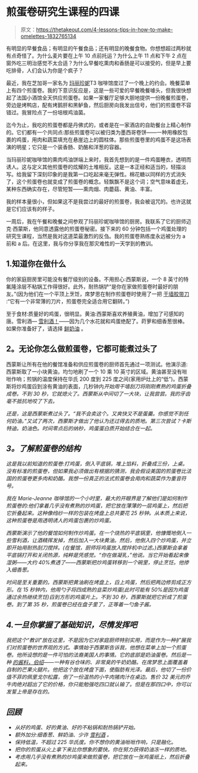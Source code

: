 # 煎蛋卷研究生课程的四课

> 原文：<https://thetakeout.com/4-lessons-tips-in-how-to-make-omelettes-1832765134>

有明显的早餐食品；有明显的午餐食品；还有明显的晚餐食物。你想想超过两秒就有点奇怪了。为什么麦片要在上午 10 点前托运？为什么上午 11 点和下午 2 点在窗外吃三明治感觉不太合适？为什么早餐吃熏肉和香肠是可以接受的，但是早上要吃排骨，人们会认为你是个疯子？



最近，我在芝加哥一家名为 [玛丽珍妮](http://www.cafe-marie-jeanne.com/)T3 咖啡馆度过了一个晚上的约会。晚餐菜单上有四个煎蛋卷。我的下意识反应是，这是一些可爱的早餐晚餐噱头，但我很快想起了法国小酒馆全天供应煎蛋卷。如果一家餐厅足够大胆地提供一份晚餐煎蛋卷，旁边是烤鸭店，配有烤鹅肝和黑鲈鱼，然后厨房向我发出信号，他们的煎蛋卷不容错过。我冒险点了一份培根鸡油菌。

迄今为止，我吃的煎蛋卷都是丹佛式的，或者是在一家酒店的自助餐台上精心制作的。它们都有一个共同点:那些煎蛋卷可以被归类为墨西哥卷饼——一种用橡胶包裹的鸡蛋，用肉和蔬菜填充在悬崖边上的圆柱体。那些煎蛋卷里的鸡蛋不是这场表演的明星；它只是一个装香肠、奶酪和洋葱的容器。

当玛丽珍妮咖啡馆的熏肉鸡油饼端上来时，我首先想到的是一件鸡蛋睡衣，透明而诱人。这与定义其他煎蛋卷的炫耀的土堆相反。这是一本正经和适当的，轻描淡写。给我留下深刻印象的是我第一口吃起来毫无弹性。棉花糖以同样的方式消失了，这个煎蛋卷也就变成了煎蛋卷的概念。轻飘飘不是这个词；空气意味着虚无，某种东西确实存在，尽管短暂——熏肉烟、肉蘑菇、黄油、丰富。

我的样本量很小，但如果这不是我尝过的最好的煎蛋卷，我会被诅咒的。也许这就是它们应该有的样子。

一周后，我在午餐和晚餐之间参观了玛丽珍妮咖啡馆的厨房。我联系了它的厨师迈克·西蒙斯，他同意透露他的煎蛋卷秘密。接下来的 60 分钟包括一个鸡蛋处理的研究生课程，当然是我对这道菜最激烈的反刍。我的煎蛋卷熟练度永远被分为 a 前和 a 后。在这里，我与你分享我在那灾难性的一天学到的教训。

## 1.知道你在做什么

你的家庭厨房里可能没有餐厅级别的设备。不用担心:西蒙斯说，一个 8 英寸的特氟隆涂层不粘锅工作得很好。此外，耐热锅铲“是你在家做煎蛋卷时最好的朋友。”(因为他们在一个平顶上烹饪，席梦思在制作煎蛋卷时使用了一把 [干墙胶带刀](https://www.homedepot.com/p/Wal-Board-Tools-12-in-Stainless-Steel-Blade-Taping-Knife-20-042/100660210) :“它有一个非常薄的刀片，煎蛋卷完全适合用它翻转。”)

至于食材:质量好的鸡蛋，很明显。黄油:西蒙斯喜欢养殖黄油，增加了可感知的唐。雪利酒— [雪利酒！](https://thetakeout.com/sherry-darling-of-andalusia-is-more-than-a-cooking-wi-1798256596)——因为几个水花就和鸡蛋绝配了。莳萝和细香葱很棒。如果你准备好了，请选择 [鲜奶油](https://thetakeout.com/recipe-creme-fraiche-1827852314) 。

## **2。无论你怎么做煎蛋卷，它都可能煮过头了**

西蒙斯让所有在他的餐馆准备和供应煎蛋卷的厨师首先通过一项测试。他演示道:西蒙斯取了一小块黄油，均匀地刷了一个 10 乘 10 英寸的区域。黄油甚至没有咝咝作响；煎锅的温度保持在华氏 200 度到 225 度之间(家用炉灶上的“低”)。西蒙斯将炒鸡蛋舀到涂有黄油的表面，几秒钟内*开始用干墙刮刀将刚刚煮熟的鸡蛋折叠成卷。不到 30 秒，它就熄火了。西蒙斯从中间切了一大块，让我尝尝。我的牙齿毫不抵抗地咬了下去。*

**还是*，这是西蒙斯煮过头了。“我不会卖这个。又爽快又不是蛋羹。你感觉不到任何奶油。”又试了两次，西蒙斯才做出了他认为还过得去的质地。第三次尝试？卡斯特迪。奶油色。时间零点后的纳秒，鸡蛋蛋白质开始结合在一起。*

## ***3。了解煎蛋卷的结构***

*这是我以前知道的煎蛋卷:打鸡蛋，倒入平底锅，堆上馅料，折叠成三份，上桌。没有标准的煎蛋卷，但如果我必须做出有根据的猜测，我会假设美国的煎蛋卷比法国的煎蛋卷更多肉和奶酪。我想一份真正的法式煎蛋卷会用肉和蔬菜作为重音符号。*

*我在 Marie-Jeanne 咖啡馆的一个小时里，最大的开眼界是了解他们是如何制作煎蛋卷的:他们拿着几乎没有煮熟的炒鸡蛋，把它放在薄薄的一层鸡蛋上，然后把它折叠起来。这种像绉纱一样的包装在烤盘上总共要花 25 秒钟。从本质上来说，这种煎蛋卷是用透明诱人的鸡蛋包裹的炒鸡蛋。*

*西蒙斯演示了他的餐馆如何制作炒鸡蛋。在一个烧热的平底锅里，他慷慨地倒入一些雪利酒，让酒精挥发掉，然后加入一大块黄油。然后，他倒入四个炒鸡蛋，并立即开始用耐热刮刀搅拌。(在餐馆，厨师将鸡蛋放入搅拌机中过滤。)西蒙斯会拿着平底锅打开和关闭热源，纯粹是凭感觉。“你在做凝乳，”他说。当它开始看起来像湿粥——大约 40%煮透了——西蒙斯把炒鸡蛋转移到一个碗里，停止烹饪。他掺入细香葱。*

*时间是至关重要的。西蒙斯把黄油刷在烤盘上，舀上鸡蛋，然后把两边修剪成正方形。在 15 秒钟内，他用勺子将四成熟的韭菜炒鸡蛋(此时可能有 50%是因为鸡蛋通过余热继续烹饪)舀到方形的鸡蛋片上。不到 30 秒，西蒙斯就把它折成了煎蛋卷。到了第 35 秒，煎蛋卷已经在盘子里了，正等着一勺鱼子酱。*

## *4.一旦你掌握了基础知识，尽情发挥吧*

*我把这个“教训”放在这里，不是因为它对家庭厨师特别实用，而是作为一种扩展我们对煎蛋卷的世界观的方式。事情始于西蒙斯告诉我，他想在菜单上加一个煎蛋卷。他所设想的是一件可怕的法裔美国人的事情。它的底部是奶油蛋卷。然后是一种 [的酱料，伯绍](https://www.tasteofcheese.ca/cheese-dictionary/epoisses-berthaut/)——一种有谷仓味的、非常臭的牛奶奶酪。在席梦思上面覆盖着自制的芒果火腿片。他把这个放在烤盘下面，使脂肪有光泽。最后，他切了一份价值不菲的佩里戈尔松露，倒了一份温热的小牛肉猪肉汁在桌边。售价 32 美元的乔牛肉绝对超出了它的价格，你只能勉强吃四口就认输了。但是在那四口中，你可以发誓上帝是存在的。*

## *回顾*

*   *从好的鸡蛋、好的黄油、好的不粘锅和耐热锅铲开始。* 
*   *额外加分:细香葱、鲜奶油、少许 [雪利酒](https://thetakeout.com/sherry-darling-of-andalusia-is-more-than-a-cooking-wi-1798256596) 。* 
*   *保持低温，不超过 225 华氏度。你不想你的黄油咝咝作响，只是融化。* 
*   *把你的煎蛋从火上拿下来比你想象的要快。你在努力获得奶油冻一样的质地。* 
*   *考虑用几乎没有煮熟的炒鸡蛋来做煎蛋卷，把它放在一张鸡蛋纸上，然后折叠起来。*